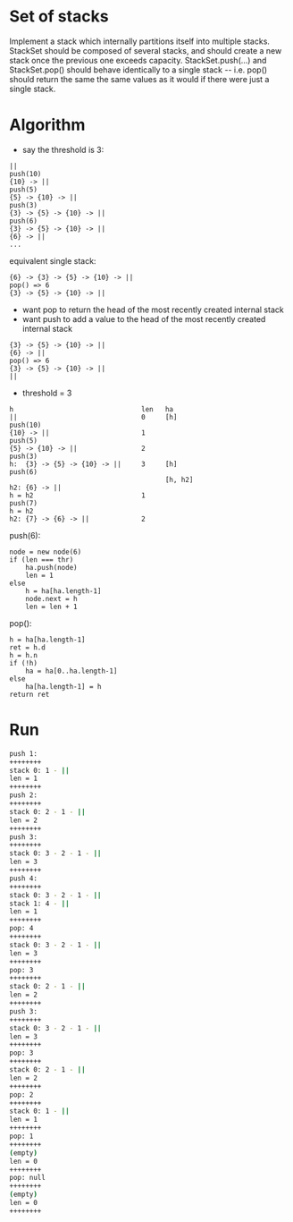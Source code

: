 # Set of stacks

Implement a stack which internally partitions itself into multiple stacks. StackSet
should be composed of several stacks, and should create a new stack once the previous
one exceeds capacity. StackSet.push(...) and StackSet.pop() should behave identically
to a single stack -- i.e. pop() should return the same the same values as it would if
there were just a single stack.

# Algorithm

- say the threshold is 3:

```
||
push(10)
{10} -> ||
push(5)
{5} -> {10} -> ||
push(3)
{3} -> {5} -> {10} -> ||
push(6)
{3} -> {5} -> {10} -> ||
{6} -> ||
...
```

equivalent single stack:
```
{6} -> {3} -> {5} -> {10} -> ||
pop() => 6
{3} -> {5} -> {10} -> ||
```

- want pop to return the head of the most recently created internal stack
- want push to add a value to the head of the most recently created internal stack
```
{3} -> {5} -> {10} -> ||
{6} -> ||
pop() => 6
{3} -> {5} -> {10} -> ||
||
```

- threshold = 3
```
h                                len   ha
||                               0     [h]
push(10)
{10} -> ||                       1
push(5)
{5} -> {10} -> ||                2
push(3)
h:  {3} -> {5} -> {10} -> ||     3     [h]
push(6)
                                       [h, h2]
h2: {6} -> ||
h = h2                           1
push(7)
h = h2
h2: {7} -> {6} -> ||             2

```

push(6):
```
node = new node(6)
if (len === thr)
    ha.push(node)
    len = 1
else
    h = ha[ha.length-1]
    node.next = h
    len = len + 1
```

pop():
```
h = ha[ha.length-1]
ret = h.d
h = h.n
if (!h)
    ha = ha[0..ha.length-1]
else
    ha[ha.length-1] = h
return ret
```

# Run

```bash
push 1:
++++++++
stack 0: 1 - ||
len = 1
++++++++
push 2:
++++++++
stack 0: 2 - 1 - ||
len = 2
++++++++
push 3:
++++++++
stack 0: 3 - 2 - 1 - ||
len = 3
++++++++
push 4:
++++++++
stack 0: 3 - 2 - 1 - ||
stack 1: 4 - ||
len = 1
++++++++
pop: 4
++++++++
stack 0: 3 - 2 - 1 - ||
len = 3
++++++++
pop: 3
++++++++
stack 0: 2 - 1 - ||
len = 2
++++++++
push 3:
++++++++
stack 0: 3 - 2 - 1 - ||
len = 3
++++++++
pop: 3
++++++++
stack 0: 2 - 1 - ||
len = 2
++++++++
pop: 2
++++++++
stack 0: 1 - ||
len = 1
++++++++
pop: 1
++++++++
(empty)
len = 0
++++++++
pop: null
++++++++
(empty)
len = 0
++++++++
```
